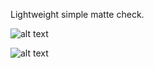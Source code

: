 Lightweight simple matte check.

![alt text](https://klearrender.wordpress.com/wp-content/uploads/2024/07/alphatest_example.jpg)

![alt text](https://klearrender.wordpress.com/wp-content/uploads/2024/07/alphatest_thumb.jpg)
